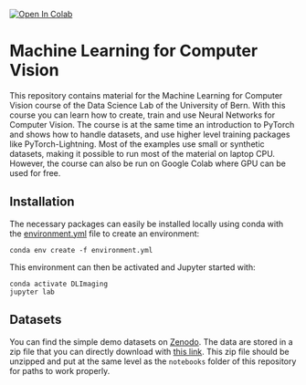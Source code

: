 [![Open In Colab](https://colab.research.google.com/assets/colab-badge.svg)](https://colab.research.google.com/github/guiwitz/MLCV/blob/main/)

# Machine Learning for Computer Vision

This repository contains material for the Machine Learning for Computer Vision course of the Data Science Lab of the University of Bern. With this course you can learn how to create, train and use Neural Networks for Computer Vision. The course is at the same time an introduction to PyTorch and shows how to handle datasets, and use higher level training packages like PyTorch-Lightning. Most of the examples use small or synthetic datasets, making it possible to run most of the material on laptop CPU. However, the course can also be run on Google Colab where GPU can be used for free.

## Installation

The necessary packages can easily be installed locally using conda with the [environment.yml](binder/environment.yml) file to create an environment:

```
conda env create -f environment.yml
```

This environment can then be activated and Jupyter started with:

```
conda activate DLImaging
jupyter lab
```

## Datasets

You can find the simple demo datasets on [Zenodo](https://zenodo.org/record/4465181). The data are stored in a zip file that you can directly download with [this link](https://zenodo.org/record/4465181/files/data.zip?download=1). This zip file should be unzipped and put at the same level as the ```notebooks``` folder of this repository for paths to work properly.
